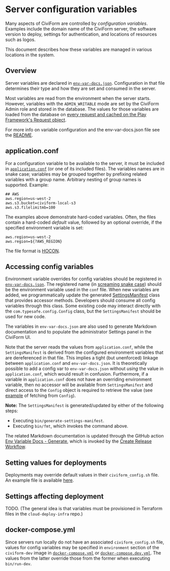 # Server configuration variables

Many aspects of CiviForm are controlled by *configuration variables*. Examples include the domain name of the CiviForm server, the software version to deploy, settings for authentication, and locations of resources such as logos.

This document describes how these variables are managed in various locations in the system.

## Overview

Server variables are declared in [`env-var-docs.json`](https://github.com/civiform/civiform/blob/main/server/conf/env-var-docs.json). Configuration in that file determines their type and how they are set and consumed in the server.

Most variables are read from the environment when the server starts. However, variables with the `ADMIN_WRITABLE` mode are set by the CiviForm Admin role and stored in the database. The values for those variables are loaded from the database on [every request and cached on the Play Framework's Request object](https://github.com/civiform/civiform/blob/check-that-filters-inject-services-using-providers/server/app/filters/SettingsFilter.java#L48).

For more info on variable configuration and the env-var-docs.json file see the [README](https://github.com/civiform/civiform/blob/check-that-filters-inject-services-using-providers/env-var-docs/parser-package/README.md).

## application.conf

For a configuration variable to be available to the server, it must be included in [`application.conf`](https://github.com/civiform/civiform/blob/main/server/conf/application.conf) (or one of its included files). The variables names are in snake case; variables may be grouped together by prefixing related variables with a group name. Arbitrary nesting of group names is supported. Example:

```
## AWS
aws.region=us-west-2
aws.s3.bucket=civiform-local-s3
aws.s3.filelimitmb=100
```

The examples above demonstrate hard-coded variables. Often, the files contain a hard-coded *default* value, followed by an optional override, if the specified environment variable is set:

```
aws.region=us-west-2
aws.region=${?AWS_REGION}
```

The file format is [HOCON](https://www.playframework.com/documentation/2.8.x/ConfigFile).

## Accessing config variables

Environment variable overrides for config variables should be registered in [`env-var-docs.json`](https://github.com/civiform/civiform/blob/main/server/conf/env-var-docs.json). The registered name (in [screaming snake case](https://en.wiktionary.org/wiki/screaming_snake_case)) should be the environment variable used in the `conf` file. When new variables are added, we programmatically update the generated [SettingsManifest](https://github.com/civiform/civiform/blob/main/server/app/services/settings/SettingsManifest.java) class that provides accessor methods. Developers should consume all config variables through this class. Some existing code may interact directly with the `com.typesafe.config.Config` class, but the `SettingsManifest` should be used for new code.

The variables in `env-var-docs.json` are also used to generate Markdown documentation and to populate the administrator Settings panel in the CiviForm UI.

Note that the server reads the values from `application.conf`, while the `SettingsManifest` is derived from the configured environment variables that are dereferenced in that file. This implies a tight (but unenforced) linkage between `application.conf` and `env-var-docs.json`. It is theoretically possible to add a config var to `env-var-docs.json` without *using* the value in `application.conf`, which would result in confusion. Furthermore, if a variable in `application.conf` does not have an overriding environment variable, then no accessor will be available from `SettingsManifest` and direct access to the `Config` object is required to retrieve the value (see [example](https://github.com/civiform/civiform/blob/b4d2a0c3e2b5f3d1244611afdf5ed81bd670a609/server/app/modules/EsriModule.java#L33) of fetching from `Config`).

**Note:** The `SettingsManifest` is generated/updated by either of the following steps:
* Executing `bin/generate-settings-manifest`.
* Executing `bin/fmt`, which invokes the command above.

The related Markdown documentation is updated through the GitHub action [Env Variable Docs - Generate](https://github.com/civiform/civiform/actions/workflows/generate_env_var_docs_markdown_for_release.yaml), which is invoked by the [Create Release Workflow](https://github.com/civiform/civiform/actions/workflows/release.yaml).

## Setting values for deployments

Deployments may override default values in their `civiform_config.sh` file. An example file is available [here](https://github.com/civiform/civiform-deploy/blob/main/civiform_config.example.sh).

## Settings affecting deployment

TODO. (The general idea is that variables must be provisioned in Terraform files in the `cloud-deploy-infra` repo.)

## docker-compose.yml

Since servers run locally do not have an associated `civiform_config.sh` file, values for config variables may be specified in `environment` section of the `civiform-dev` image in [`docker-compose.yml`](https://github.com/civiform/civiform/blob/fa7166b05ba146bccf41b107b457d277df283530/docker-compose.yml#L63) or [`docker-compose.dev.yml`](https://github.com/civiform/civiform/blob/main/docker-compose.dev.yml). The values from the latter override those from the former when executing `bin/run-dev`.
